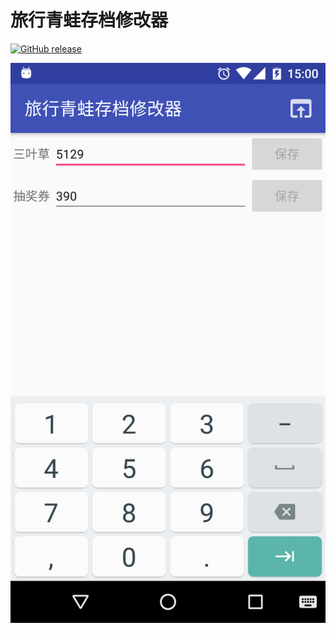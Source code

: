 旅行青蛙存档修改器
===

[![GitHub release](https://img.shields.io/github/release/aa65535/TabikaeruArchiveModifier.svg)](https://github.com/aa65535/TabikaeruArchiveModifier/releases/latest)


![](./screenshot/device-2018-01-25-150045.png)
